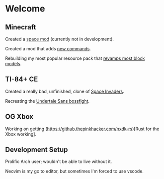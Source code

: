 # Welcome

## Minecraft

Created a [space mod](https://github.thepinkhacker.com/Apollo-MC) (currently not in development).

Created a mod that adds [new commands](https://github.thepinkhacker.com/mc-commands-plus).

Rebuilding my most popular resource pack that [revamps most block models](https://github.thepinkhacker.com/classic-3d-redux).

## TI-84+ CE

Created a really bad, unfinished, clone of [Space Invaders](https://github.thepinkhacker.com/ti-space-invaders).

Recreating the [Undertale Sans bossfight](https://github.thepinkhacker.com/ti-sans-undertale).

## OG Xbox

Working on getting (https://github.thepinkhacker.com/nxdk-rs)[Rust for the Xbox working].

## Development Setup

Prolific Arch user; wouldn't be able to live without it.

Neovim is my go to editor, but sometimes I'm forced to use vscode.
